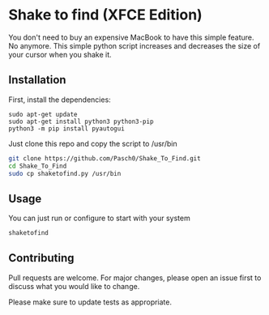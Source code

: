 # Shake to find (XFCE Edition)

You don't need to buy an expensive MacBook to have this simple feature. No anymore. This simple python script increases and decreases the size of your cursor when you shake it.

## Installation

First, install the dependencies:

```
sudo apt-get update
sudo apt-get install python3 python3-pip
python3 -m pip install pyautogui
```

Just clone this repo and copy the script to /usr/bin

```bash
git clone https://github.com/Pasch0/Shake_To_Find.git
cd Shake_To_Find
sudo cp shaketofind.py /usr/bin
```

## Usage
You can just run or configure to start with your system

```bash
shaketofind
```

## Contributing
Pull requests are welcome. For major changes, please open an issue first to discuss what you would like to change.

Please make sure to update tests as appropriate.
